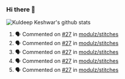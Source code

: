 ### Hi there 👋

<!--
**kuldeepkeshwar/kuldeepkeshwar** is a ✨ _special_ ✨ repository because its `README.md` (this file) appears on your GitHub profile.

Here are some ideas to get you started:

- 🔭 I’m currently working on ...
- 🌱 I’m currently learning ...
- 👯 I’m looking to collaborate on ...
- 🤔 I’m looking for help with ...
- 💬 Ask me about ...
- 📫 How to reach me: ...
- 😄 Pronouns: ...
- ⚡ Fun fact: ...
-->
![Kuldeep Keshwar's github stats](https://github-readme-stats.vercel.app/api?username=kuldeepkeshwar&show_icons=true)

<!--START_SECTION:activity-->
1. 🗣 Commented on [#27](https://github.com//modulz/stitches/issues/27) in [modulz/stitches](https://github.com//modulz/stitches)
2. 🗣 Commented on [#27](https://github.com//modulz/stitches/issues/27) in [modulz/stitches](https://github.com//modulz/stitches)
3. 🗣 Commented on [#27](https://github.com//modulz/stitches/issues/27) in [modulz/stitches](https://github.com//modulz/stitches)
4. 🗣 Commented on [#27](https://github.com//modulz/stitches/issues/27) in [modulz/stitches](https://github.com//modulz/stitches)
5. 🗣 Commented on [#27](https://github.com//modulz/stitches/issues/27) in [modulz/stitches](https://github.com//modulz/stitches)
<!--END_SECTION:activity-->
